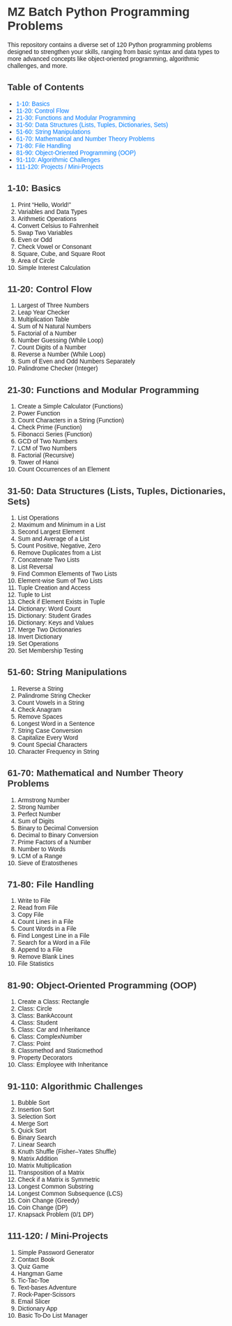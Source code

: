 <!DOCTYPE html>
<html>
<head>
<title>MZ Batch Python Programming Problems</title>
<style>
body {
    font-family: sans-serif;
    margin: 20px;
}
h1, h2, h3 {
    color: #333;
}
ul {
    list-style-type: disc;
    padding-left: 20px;
}
a {
    color: #007bff;
    text-decoration: none;
}
a:hover {
    text-decoration: underline;
}
</style>
</head>
<body>

<h1>MZ Batch Python Programming Problems</h1>

<p>This repository contains a diverse set of 120 Python programming problems designed to strengthen your skills, ranging from basic syntax and data types to more advanced concepts like object-oriented programming, algorithmic challenges, and more.</p>

<h2>Table of Contents</h2>

<ul>
    <li><a href="#basics">1-10: Basics</a></li>
    <li><a href="#control-flow">11-20: Control Flow</a></li>
    <li><a href="#functions">21-30: Functions and Modular Programming</a></li>
    <li><a href="#data-structures">31-50: Data Structures (Lists, Tuples, Dictionaries, Sets)</a></li>
    <li><a href="#string-manipulations">51-60: String Manipulations</a></li>
    <li><a href="#mathematical-and-number-theory">61-70: Mathematical and Number Theory Problems</a></li>
    <li><a href="#file-handling">71-80: File Handling</a></li>
    <li><a href="#oop">81-90: Object-Oriented Programming (OOP)</a></li>
    <li><a href="#algorithmic-challenges">91-110: Algorithmic Challenges</a></li>
    <li><a href="#projects">111-120: Projects / Mini-Projects</a></li>
</ul>

<h2 id="basics">1-10: Basics</h2>

<ol>
    <li>Print “Hello, World!”</li>
    <li>Variables and Data Types</li>
    <li>Arithmetic Operations</li>
    <li>Convert Celsius to Fahrenheit</li>
    <li>Swap Two Variables</li>
    <li>Even or Odd</li>
    <li>Check Vowel or Consonant</li>
    <li>Square, Cube, and Square Root</li>
    <li>Area of Circle</li>
    <li>Simple Interest Calculation</li>
</ol>

<h2 id="control-flow">11-20: Control Flow</h2>

<ol>
    <li>Largest of Three Numbers</li>
    <li>Leap Year Checker</li>
    <li>Multiplication Table</li>
    <li>Sum of N Natural Numbers</li>
    <li>Factorial of a Number</li>
    <li>Number Guessing (While Loop)</li>
    <li>Count Digits of a Number</li>
    <li>Reverse a Number (While Loop)</li>
    <li>Sum of Even and Odd Numbers Separately</li>
    <li>Palindrome Checker (Integer)</li>
</ol>

<h2 id="functions">21-30: Functions and Modular Programming</h2>

<ol>
    <li>Create a Simple Calculator (Functions)</li>
    <li>Power Function</li>
    <li>Count Characters in a String (Function)</li>
    <li>Check Prime (Function)</li>
    <li>Fibonacci Series (Function)</li>
    <li>GCD of Two Numbers</li>
    <li>LCM of Two Numbers</li>
    <li>Factorial (Recursive)</li>
    <li>Tower of Hanoi</li>
    <li>Count Occurrences of an Element</li>
</ol>

<h2 id="data-structures">31-50: Data Structures (Lists, Tuples, Dictionaries, Sets)</h2>

<ol>
    <li>List Operations</li>
    <li>Maximum and Minimum in a List</li>
    <li>Second Largest Element</li>
    <li>Sum and Average of a List</li>
    <li>Count Positive, Negative, Zero</li>
    <li>Remove Duplicates from a List</li>
    <li>Concatenate Two Lists</li>
    <li>List Reversal</li>
    <li>Find Common Elements of Two Lists</li>
    <li>Element-wise Sum of Two Lists</li>
    <li>Tuple Creation and Access</li>
    <li>Tuple to List</li>
    <li>Check if Element Exists in Tuple</li>
    <li>Dictionary: Word Count</li>
    <li>Dictionary: Student Grades</li>
    <li>Dictionary: Keys and Values</li>
    <li>Merge Two Dictionaries</li>
    <li>Invert Dictionary</li>
    <li>Set Operations</li>
    <li>Set Membership Testing</li>
</ol>

<h2 id="string-manipulations">51-60: String Manipulations</h2>

<ol>
    <li>Reverse a String</li>
    <li>Palindrome String Checker</li>
    <li>Count Vowels in a String</li>
    <li>Check Anagram</li>
    <li>Remove Spaces</li>
    <li>Longest Word in a Sentence</li>
    <li>String Case Conversion</li>
    <li>Capitalize Every Word</li>
    <li>Count Special Characters</li>
    <li>Character Frequency in String</li>
</ol>

<h2 id="mathematical-and-number-theory">61-70: Mathematical and Number Theory Problems</h2>

<ol>
    <li>Armstrong Number</li>
    <li>Strong Number</li>
    <li>Perfect Number</li>
    <li>Sum of Digits</li>
    <li>Binary to Decimal Conversion</li>
    <li>Decimal to Binary Conversion</li>
    <li>Prime Factors of a Number</li>
    <li>Number to Words</li>
    <li>LCM of a Range</li>
    <li>Sieve of Eratosthenes</li>
</ol>

<h2 id="file-handling">71-80: File Handling</h2>

<ol>
    <li>Write to File</li>
    <li>Read from File</li>
    <li>Copy File</li>
    <li>Count Lines in a File</li>
    <li>Count Words in a File</li>
    <li>Find Longest Line in a File</li>
    <li>Search for a Word in a File</li>
    <li>Append to a File</li>
    <li>Remove Blank Lines</li>
    <li>File Statistics</li>
</ol>

<h2 id="oop">81-90: Object-Oriented Programming (OOP)</h2>

<ol>
    <li>Create a Class: Rectangle</li>
    <li>Class: Circle</li>
    <li>Class: BankAccount</li>
    <li>Class: Student</li>
    <li>Class: Car and Inheritance</li>
    <li>Class: ComplexNumber</li>
    <li>Class: Point</li>
    <li>Classmethod and Staticmethod</li>
    <li>Property Decorators</li>
    <li>Class: Employee with Inheritance</li>
</ol>

<h2 id="algorithmic-challenges">91-110: Algorithmic Challenges</h2>

<ol>
    <li>Bubble Sort</li>
    <li>Insertion Sort</li>
    <li>Selection Sort</li>
    <li>Merge Sort</li>
    <li>Quick Sort</li>
    <li>Binary Search</li>
    <li>Linear Search</li>
    <li>Knuth Shuffle (Fisher–Yates Shuffle)</li>
    <li>Matrix Addition</li>
    <li>Matrix Multiplication</li>
    <li>Transposition of a Matrix</li>
    <li>Check if a Matrix is Symmetric</li>
    <li>Longest Common Substring</li>
    <li>Longest Common Subsequence (LCS)</li>
    <li>Coin Change (Greedy)</li>
    <li>Coin Change (DP)</li>
    <li>Knapsack Problem (0/1 DP)</li>

  </ol>

  <h2 id="projects">111-120: / Mini-Projects</h2>

  <ol>

  <li>Simple Password Generator</li> 
    <li>Contact Book</li>
    <li>Quiz Game</li>
    <li>Hangman Game</li>
    <li>Tic-Tac-Toe</li>
    <li>Text-bases Adventure</li>
    <li>Rock-Paper-Scissors</li>
    <li>Email Slicer</li>
    <li>Dictionary App</li>
    <li>Basic To-Do List Manager</li>
